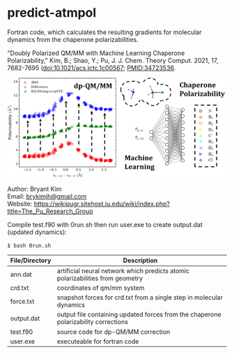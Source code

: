 # predict-atmpol
Fortran code, which calculates the resulting gradients for molecular dynamics from the chaperone polarizabilities.

"Doubly Polarized QM/MM with Machine Learning Chaperone Polarizability," Kim, B.; Shao, Y.; Pu, J. J. Chem. Theory Comput. 2021, 17, 7682-7695 ([doi:10.1021/acs.jctc.1c00567](https://pubs.acs.org/doi/10.1021/acs.jctc.1c00245); [PMID:34723536](https://pubmed.ncbi.nlm.nih.gov/34283604/).  

![My Image](dpqmmm.gif)

Author: Bryant Kim  
Email: brykimjh@gmail.com  
Website: https://wikipugr.sitehost.iu.edu/wiki/index.php?title=The_Pu_Research_Group  

Compile test.f90 with 0run.sh then run user.exe to create output.dat (updated dynamics):
```
$ bash 0run.sh
```

| File/Directory| Description   |
| ------------- | ------------- |
| ann.dat | artificial neural network which predicts atomic polarizabilities from geometry  |
| crd.txt | coordinates of qm/mm system  |
| force.txt | snapshot forces for crd.txt from a single step in molecular dynamics  |
| output.dat | output file containing updated forces from the chaperone polarizability corrections  |
| test.f90 | source code for dp-QM/MM correction  |
| user.exe | executeable for fortran code  |
